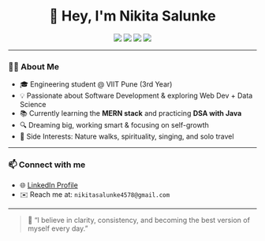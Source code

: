 <h1 align="center">👋 Hey, I'm Nikita Salunke</h1>

<p align="center">
  <img src="https://img.shields.io/badge/Tech Student-FCCF00?style=for-the-badge" />
  <img src="https://img.shields.io/badge/WebDev-Javascript-orange?style=for-the-badge" />
  <img src="https://img.shields.io/badge/DSA-Java-009688?style=for-the-badge" />
  <img src="https://img.shields.io/badge/MERN Learning-43B581?style=for-the-badge" />
</p>

---

### 👩‍💻 About Me

- 🎓 Engineering student @ VIIT Pune (3rd Year)
- 💡 Passionate about Software Development & exploring Web Dev + Data Science
- 📚 Currently learning the **MERN stack** and practicing **DSA with Java**
- 🔍 Dreaming big, working smart & focusing on self-growth
- 🌱 Side Interests: Nature walks, spirituality, singing, and solo travel

---

### 📫 Connect with me
- 🌐 [LinkedIn Profile](https://www.linkedin.com/in/nikita-salunke-63ab11253/)
- ✉️ Reach me at: `nikitasalunke4578@gmail.com`

---

> 💫 “I believe in clarity, consistency, and becoming the best version of myself every day.”  


<!--
**nikita-salunke4578/nikita-salunke4578** is a ✨ _special_ ✨ repository because its `README.md` (this file) appears on your GitHub profile.

Here are some ideas to get you started:

- 🔭 I’m currently working on ...
- 🌱 I’m currently learning ...
- 👯 I’m looking to collaborate on ...
- 🤔 I’m looking for help with ...
- 💬 Ask me about ...
- 📫 How to reach me: ...
- 😄 Pronouns: ...
- ⚡ Fun fact: ...
-->
